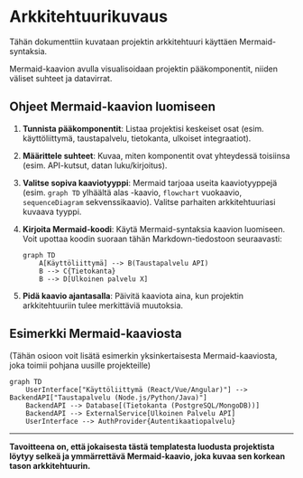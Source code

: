 # Arkkitehtuurikuvaus

Tähän dokumenttiin kuvataan projektin arkkitehtuuri käyttäen Mermaid-syntaksia. 

Mermaid-kaavion avulla visualisoidaan projektin pääkomponentit, niiden väliset suhteet ja datavirrat.

## Ohjeet Mermaid-kaavion luomiseen

1.  **Tunnista pääkomponentit**: Listaa projektisi keskeiset osat (esim. käyttöliittymä, taustapalvelu, tietokanta, ulkoiset integraatiot).
2.  **Määrittele suhteet**: Kuvaa, miten komponentit ovat yhteydessä toisiinsa (esim. API-kutsut, datan luku/kirjoitus).
3.  **Valitse sopiva kaaviotyyppi**: Mermaid tarjoaa useita kaaviotyyppejä (esim. `graph TD` ylhäältä alas -kaavio, `flowchart` vuokaavio, `sequenceDiagram` sekvenssikaavio). Valitse parhaiten arkkitehtuuriasi kuvaava tyyppi.
4.  **Kirjoita Mermaid-koodi**: Käytä Mermaid-syntaksia kaavion luomiseen. Voit upottaa koodin suoraan tähän Markdown-tiedostoon seuraavasti:

    ```text
    graph TD
        A[Käyttöliittymä] --> B(Taustapalvelu API)
        B --> C{Tietokanta}
        B --> D[Ulkoinen palvelu X]
    ```

5.  **Pidä kaavio ajantasalla**: Päivitä kaaviota aina, kun projektin arkkitehtuuriin tulee merkittäviä muutoksia.

## Esimerkki Mermaid-kaaviosta

(Tähän osioon voit lisätä esimerkin yksinkertaisesta Mermaid-kaaviosta, joka toimii pohjana uusille projekteille)

```text
graph TD
    UserInterface["Käyttöliittymä (React/Vue/Angular)"] --> BackendAPI["Taustapalvelu (Node.js/Python/Java)"]
    BackendAPI --> Database[(Tietokanta (PostgreSQL/MongoDB))]
    BackendAPI --> ExternalService[Ulkoinen Palvelu API]
    UserInterface --> AuthProvider{Autentikaatiopalvelu}
```

---

**Tavoitteena on, että jokaisesta tästä templatesta luodusta projektista löytyy selkeä ja ymmärrettävä Mermaid-kaavio, joka kuvaa sen korkean tason arkkitehtuurin.**
